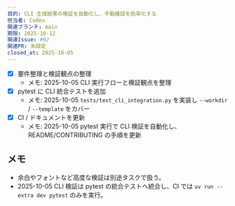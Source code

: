 ```yaml
---
目的: CLI 生成結果の検証を自動化し、手動確認を効率化する
担当者: Codex
関連ブランチ: main
期限: 2025-10-12
関連Issue: #92
関連PR: 未設定
closed_at: 2025-10-05
---
```


- [x] 要件整理と検証観点の整理
  - メモ: 2025-10-05 CLI 実行フローと検証観点を整理
- [x] pytest に CLI 統合テストを追加
  - メモ: 2025-10-05 `tests/test_cli_integration.py` を実装し `--workdir` / `--template` をカバー
- [x] CI / ドキュメントを更新
  - メモ: 2025-10-05 pytest 実行で CLI 検証を自動化し、README/CONTRIBUTING の手順を更新

## メモ
- 余白やフォントなど高度な検証は別途タスクで扱う。
- 2025-10-05 CLI 検証は pytest の統合テストへ統合し、CI では `uv run --extra dev pytest` のみを実行。

